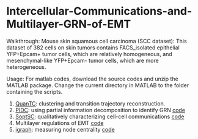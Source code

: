 # Intercellular-Communications-and-Multilayer-GRN-of-EMT

Walkthrough: Mouse skin squamous cell carcinoma (SCC dataset): This dataset of 382 cells on skin tumors contains FACS_isolated epithelial YFP+Epcam+ tumor cells, which are relatively homogeneous, and mesenchymal-like YFP+Epcam- tumor cells, which are more heterogeneous.

Usage: For matlab codes, download the source codes and unzip the MATLAB package. Change the current directory in MATLAB to the folder containing the scripts.

1) [QuanTC](https://github.com/yutongo/QuanTC/blob/master/Example/QuanTC_SCC.pdf): clustering and transition trajectory reconstruction. 
2) [PIDC](https://github.com/Tchanders/network_inference_tutorials): using partial information decomposition to identify GRN [code](https://github.com/yutongo/Intercellular-Communications-and-Multilayer-GRN-of-EMT/blob/main/PIDC.jl)
3) [SoptSC](https://github.com/WangShuxiong/SoptSC): qualitatively characterizing cell-cell communications [code](https://github.com/yutongo/Intercellular-Communications-and-Multilayer-GRN-of-EMT/blob/main/apply_SoptSC.m)
4) Multilayer regulations of EMT [code](https://github.com/yutongo/Intercellular-Communications-and-Multilayer-GRN-of-EMT/blob/main/plot_multilayer_GRN.m)
5) [igraph](https://igraph.org/r/doc/closeness.html): measuring node centrality [code](https://github.com/yutongo/Intercellular-Communications-and-Multilayer-GRN-of-EMT/blob/main/apply_igraph.R)

